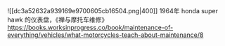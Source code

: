 ![[dc3a52632a939169e9700605cb16504.png|400]]
1964年 honda super hawk 的仪表盘，《禅与摩托车维修》
https://books.worksinprogress.co/book/maintenance-of-everything/vehicles/what-motorcycles-teach-about-maintenance/8